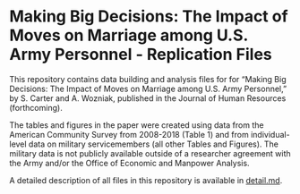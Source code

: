 # Making Big Decisions: The Impact of Moves on Marriage among U.S. Army Personnel - Replication Files
This repository contains data building and analysis files for for “Making Big Decisions: The Impact of Moves on Marriage among U.S. Army Personnel,” by S. Carter and A. Wozniak, published in the Journal of Human Resources (forthcoming).

The tables and figures in the paper were created using data from the American Community Survey from 2008-2018 (Table 1) and from individual-level data on military servicemembers (all other Tables and Figures).  The military data is not publicly available outside of a researcher agreement with the Army and/or the Office of Economic and Manpower Analysis. 

A detailed description of all files in this repository is available in [detail.md](detail.md).
